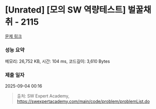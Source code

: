 # [Unrated] [모의 SW 역량테스트] 벌꿀채취 - 2115 

[문제 링크](https://swexpertacademy.com/main/code/problem/problemDetail.do?contestProbId=AV5V4A46AdIDFAWu) 

### 성능 요약

메모리: 26,752 KB, 시간: 104 ms, 코드길이: 3,610 Bytes

### 제출 일자

2025-09-04 00:16



> 출처: SW Expert Academy, https://swexpertacademy.com/main/code/problem/problemList.do